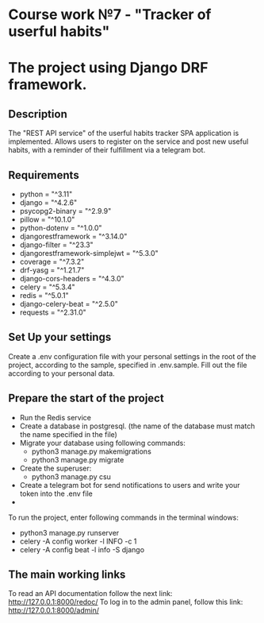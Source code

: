 # Course work №7 - "Tracker of userful habits"
# The project using Django DRF framework.

## Description
The "REST API service" of the userful habits tracker SPA application is implemented.
Allows users to register on the service and post new useful habits,
with a reminder of their fulfillment via a telegram bot.

## Requirements
- python = "^3.11"
- django = "^4.2.6"
- psycopg2-binary = "^2.9.9"
- pillow = "^10.1.0"
- python-dotenv = "^1.0.0"
- djangorestframework = "^3.14.0"
- django-filter = "^23.3"
- djangorestframework-simplejwt = "^5.3.0"
- coverage = "^7.3.2"
- drf-yasg = "^1.21.7"
- django-cors-headers = "^4.3.0"
- celery = "^5.3.4"
- redis = "^5.0.1"
- django-celery-beat = "^2.5.0"
- requests = "^2.31.0"

## Set Up your settings
Create a .env configuration file with your personal settings in the root of the project,
according to the sample, specified in .env.sample.
Fill out the file according to your personal data.

## Prepare the start of the project
- Run the Redis service
- Create a database in postgresql.
  (the name of the database must match the name specified in the file)
- Migrate your database using following commands:
    * python3 manage.py makemigrations
    * python3 manage.py migrate
- Create the superuser:
    * python3 manage.py csu
- Create a telegram bot for send notifications to users and write your token into the .env file
- 
To run the project, enter following commands in the terminal windows:
- python3 manage.py runserver
- celery -A config worker -l INFO -c 1
- celery -A config beat -l info -S django 

## The main working links
To read an API documentation follow the next link: http://127.0.0.1:8000/redoc/
To log in to the admin panel, follow this link: http://127.0.0.1:8000/admin/